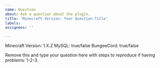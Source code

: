 ```yaml
---
name: Question
about: Ask a question about the plugin.
title: 'Minecraft Version: Your Question Title'
labels: 
assignees: ''

---
```


<!--- 
** WE ONLY SUPPORT THE LATEST VERSION ** ALSO ENSURE TO UPDATE DEPENDENCIES (PROTOCOLLIB, PLOTSQUARED, etc.) **

1. Edit text below the "—->" when creating a new question. Edit the question title.

2. If you have ANY problem, type /chc debug and upload your ZIP to this window directly when creating a new issue. Post errors on pastebin.com

3. If having a permissions problem, post ALL permissions that the affected player is having on pastebin.com.
-->

Minecraft Version: 1.X.Z
MySQL: true/false
BungeeCord: true/false

Remove this and type your question here with steps to reproduce if having problems: 1-2-3.
